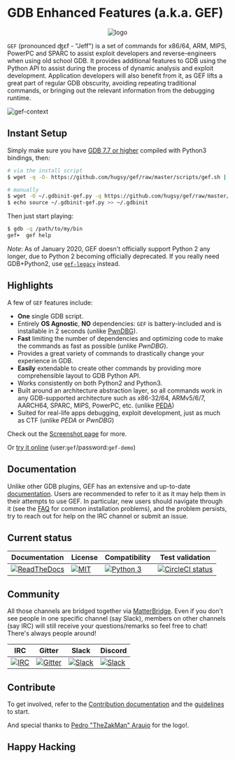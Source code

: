 # GDB Enhanced Features (a.k.a. GEF)

<p align="center">
  <img src="https://i.imgur.com/v3PUqPx.png" alt="logo"/>
</p>

`GEF` (pronounced ʤɛf - "Jeff") is a set of commands for x86/64, ARM, MIPS, PowerPC and SPARC to assist exploit developers and reverse-engineers when using old school GDB. It provides additional features to GDB using the Python API to assist during the process of dynamic analysis and exploit development. Application developers will also benefit from it, as GEF lifts a great part of regular GDB obscurity, avoiding repeating traditional commands, or bringing out the relevant information from the debugging runtime.

![gef-context](https://i.imgur.com/E3EuQPs.png)


## Instant Setup ##

Simply make sure you have [GDB 7.7 or higher](https://www.gnu.org/s/gdb) compiled with Python3 bindings, then:

```bash
# via the install script
$ wget -q -O- https://github.com/hugsy/gef/raw/master/scripts/gef.sh | sh

# manually
$ wget -O ~/.gdbinit-gef.py -q https://github.com/hugsy/gef/raw/master/gef.py
$ echo source ~/.gdbinit-gef.py >> ~/.gdbinit
```

Then just start playing:

```bash
$ gdb -q /path/to/my/bin
gef➤  gef help
```

_Note_: As of January 2020, GEF doesn't officially support Python 2 any longer, due to Python 2 becoming officially deprecated.
If you really need GDB+Python2, use [`gef-legacy`](https://github.com/hugsy/gef-legacy) instead.


## Highlights ##

A few of `GEF` features include:

  * **One** single GDB script.
  * Entirely **OS Agnostic**, **NO** dependencies: `GEF` is battery-included and is installable in 2 seconds (unlike [PwnDBG](https://github.com/pwndbg/pwndbg)).
  * **Fast** limiting the number of dependencies and optimizing code to make the
    commands as fast as possible (unlike _PwnDBG_).
  * Provides a great variety of commands to drastically change your experience in     GDB.
  * **Easily** extendable to create other commands by providing more comprehensible
    layout to GDB Python API.
  * Works consistently on both Python2 and Python3.
  * Built around an architecture abstraction layer, so all commands work in any
    GDB-supported architecture such as x86-32/64, ARMv5/6/7, AARCH64, SPARC, MIPS,
    PowerPC, etc. (unlike [PEDA](https://github.com/longld/peda))
  * Suited for real-life apps debugging, exploit development, just as much as
    CTF (unlike _PEDA_ or _PwnDBG_)

Check out the [Screenshot page](docs/screenshots.md) for more.

Or [try it online](https://demo.gef.blah.cat) (user:`gef`/password:`gef-demo`)


## Documentation ##

Unlike other GDB plugins, GEF has an extensive and up-to-date [documentation](https://gef.readthedocs.io/). Users are recommended to refer to it as it may help them in their attempts to use GEF. In particular, new users should navigate through it (see the [FAQ](https://gef.readthedocs.io/en/master/faq/) for common installation problems), and the problem persists, try to reach out for help on the IRC channel or submit an issue.


## Current status ##


| Documentation | License | Compatibility | Test validation |
|--|--|--|--|
| [![ReadTheDocs](https://readthedocs.org/projects/gef/badge/?version=master)](https://gef.readthedocs.org/en/master/) |  [![MIT](https://img.shields.io/packagist/l/doctrine/orm.svg?maxAge=2592000?style=plastic)](https://github.com/hugsy/gef/blob/master/LICENSE) | [![Python 3](https://img.shields.io/badge/Python-3-green.svg)](https://github.com/hugsy/gef/) | [![CircleCI status](https://circleci.com/gh/hugsy/gef/tree/master.svg?style=shield)](https://circleci.com/gh/hugsy/gef/tree/master) |


## Community ##

All those channels are bridged together via [MatterBridge](https://github.com/42wim/matterbridge). Even if you don't see people in one specific channel (say Slack), members on other channels (say IRC) will still receive your questions/remarks so feel free to chat! There's always people around!

| IRC | Gitter | Slack | Discord |
|--|--|--|--|
| [![IRC](https://img.shields.io/badge/freenode-%23%23gef-yellowgreen.svg)](https://webchat.freenode.net/?channels=##gef) | [![Gitter](https://badges.gitter.im/gdb-gef/community.svg)](https://gitter.im/gdb-gef/community?utm_source=badge&utm_medium=badge&utm_campaign=pr-badge) | [![Slack](https://img.shields.io/badge/Slack-GDB--GEF-blueviolet)](https://gdb-gef.slack.com) | [![Slack](https://img.shields.io/badge/Discord-GDB--GEF-yellow)](https://discordapp.com/channels/705160148813086841/705160148813086843) | 

## Contribute ##

To get involved, refer to the [Contribution documentation](https://gef.readthedocs.io/en/master/#contribution) and the [guidelines](https://github.com/hugsy/gef/blob/dev/.github/CONTRIBUTING.md) to start.

And special thanks to [Pedro "TheZakMan" Araujo](https://thezakman.tumblr.com/) for the logo!.


## Happy Hacking ##
